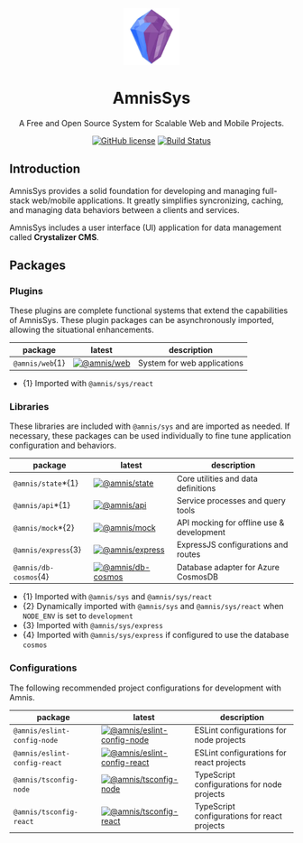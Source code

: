 <div align="center">
  <img src="./res/amnis-sys-logo-256.webp" alt="Amnis Sys" width="100" height="100">
  <h1 align="center">AmnisSys</h1>
  <p align="center">A Free and Open Source System for Scalable Web and Mobile Projects.</p>

  [![GitHub license](https://img.shields.io/github/license/amnis-dev/amnis-sys)](https://github.com/amnis-dev/amnis-sys/blob/main/LICENSE)
  [![Build Status](https://img.shields.io/github/actions/workflow/status/amnis-dev/amnis-sys/integrity-check.yml?label=Integrity%20Check)](https://github.com/amnis-dev/amnis-sys/actions)

</div>

## Introduction

AmnisSys provides a solid foundation for developing and managing full-stack web/mobile applications. It greatly simplifies syncronizing, caching, and managing data behaviors between a clients and services.

AmnisSys includes a user interface (UI) application for data management called **Crystalizer CMS**.

## Packages

### Plugins

These plugins are complete functional systems that extend the capabilities of AmnisSys. These plugin packages can be asynchronously imported, allowing the situational enhancements.

| package | latest | description |
| --- | --- | --- |
| `@amnis/web`{1} | [![@amnis/web](https://img.shields.io/npm/v/@amnis/web)](https://www.npmjs.com/package/@amnis/web) | System for web applications |

* {1} Imported with `@amnis/sys/react`

### Libraries

These libraries are included with `@amnis/sys` and are imported as needed. If necessary, these packages can be used individually to fine tune application configuration and behaviors. 

| package | latest | description |
| --- | --- | --- |
| `@amnis/state`*{1} | [![@amnis/state](https://img.shields.io/npm/v/@amnis/state)](https://www.npmjs.com/package/@amnis/state) | Core utilities and data definitions |
| `@amnis/api`*{1} | [![@amnis/api](https://img.shields.io/npm/v/@amnis/api)](https://www.npmjs.com/package/@amnis/api) | Service processes and query tools |
| `@amnis/mock`*{2} | [![@amnis/mock](https://img.shields.io/npm/v/@amnis/mock)](https://www.npmjs.com/package/@amnis/mock) | API mocking for offline use & development |
| `@amnis/express`{3} | [![@amnis/express](https://img.shields.io/npm/v/@amnis/express)](https://www.npmjs.com/package/@amnis/express) | ExpressJS configurations and routes |
| `@amnis/db-cosmos`{4} | [![@amnis/db-cosmos](https://img.shields.io/npm/v/@amnis/db-cosmos)](https://www.npmjs.com/package/@amnis/db-cosmos) | Database adapter for Azure CosmosDB |

* {1} Imported with `@amnis/sys` and `@amnis/sys/react`
* {2} Dynamically imported with `@amnis/sys` and `@amnis/sys/react` when `NODE_ENV` is set to `development`
* {3} Imported with `@amnis/sys/express`
* {4} Imported with `@amnis/sys/express` if configured to use the database `cosmos`

### Configurations

The following recommended project configurations for development with Amnis.

| package | latest | description |
| --- | --- | --- |
| `@amnis/eslint-config-node` | [![@amnis/eslint-config-node](https://img.shields.io/npm/v/@amnis/eslint-config-node)](https://www.npmjs.com/package/@amnis/eslint-config-node) | ESLint configurations for node projects |
| `@amnis/eslint-config-react` | [![@amnis/eslint-config-react](https://img.shields.io/npm/v/@amnis/eslint-config-react)](https://www.npmjs.com/package/@amnis/eslint-config-react) | ESLint configurations for react projects |
| `@amnis/tsconfig-node` | [![@amnis/tsconfig-node](https://img.shields.io/npm/v/@amnis/tsconfig-node)](https://www.npmjs.com/package/@amnis/tsconfig-node) | TypeScript configurations for node projects |
| `@amnis/tsconfig-react` | [![@amnis/tsconfig-react](https://img.shields.io/npm/v/@amnis/tsconfig-react)](https://www.npmjs.com/package/@amnis/tsconfig-react) | TypeScript configurations for react projects |